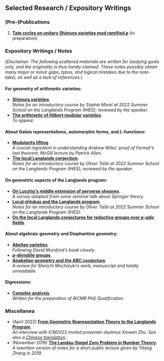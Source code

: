 ## Selected Research / Expository Writings

### (Pre-)Publications

1. [**Tate cycles on unitary Shimura varieties mod ramified _p_**]() (in preparation).




### Expository Writings / Notes

(_Disclaimer: The following scattered materials are written for studying goals only, and the originality is thus hardly claimed. These notes possibly obtain many major or minor gaps, typos, and logical mistakes due to the note-taker, as well as a lack of references._)

#### For geometry of arithmetic varieties:

- [**Shimura varieties**](./blurbs/Shvar.pdf). <br/>
 _Notes for an introductory course by Sophie Morel at 2022 Summer School on the Langlands Program (IHES); reviewed by the speaker._
- [**The arithmetic of Hilbert modular varieties**](./blurbs/Hilb.pdf). <br/>
 _To appear._


#### About Galois representations, automorphic forms, and _L_-functions:

- [**Modularity lifting**](./blurbs/modlift.pdf). <br/>
 _A crucial ingredient in understanding Andrew Wiles' proof of Fermat's last theorem; McGill lecture by Patrick Allen._
- [**The local Langlands conjecture**](./blurbs/LLC.pdf). <br/>
 _Notes for an introductory course by Oliver Taïbi at 2022 Summer School on the Langlands Program (IHES); reviewed by the speaker._



#### On geometric aspects of the Langlands program:

- [**On Lusztig's middle extension of perverse sheaves**](./blurbs/MidExt.pdf). <br/>
 _A survey adapted from some seminar talk about Springer theory._
- [**Local shtukas and the Langlands program**](./blurbs/LocalShtukas.pdf). <br/>
 _Notes for an introductory course by Oliver Taïbi at 2022 Summer School on the Langlands Program (IHES)._
- [**On the local Langlands conjectures for reductive groups over _p_-adic fields**]().

#### About algebraic geometry and Diophantine geometry:

- [**Abelian varieties**](./blurbs/AV2022.pdf). <br/>
 _Following David Mumford's book closely._
- [**_p_-divisible groups**]().
- [**Anabelian geometry and the ABC conjecture**](./blurbs/AAGABC.pdf). <br/>
 _A review for Shinichi Mochizuki's work; manuscript and totally unreadable._

#### Digressions:

- [**Complex analysis**](./blurbs/complex.pdf). <br/>
 _Written for the preparation of BICMR PhD Qualification._






### Miscellanea

- (April 2022) [**From Geometric Representation Theory to the Langlands Program**](./miscellanea/Zhu-interview-en.pdf). <br/>
 _An interview with ICM2022 invited presenter alumnus Xinwen Zhu. See also a [Chinese translation](./miscellanea/Zhu-interview-ch.pdf)._
- (November 2019) [**The Landau-Siegel Zero Problem in Number Theory**](./miscellanea/Landau-Siegel.pdf). <br/>
 _A rewritten version of notes for a short public lecture given by Yitang Zhang in 2019._
  
